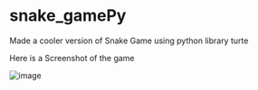 # snake_gamePy

Made a cooler version of Snake Game using python library turte

Here is a Screenshot of the game

![image](https://github.com/dvijkalsi/snake_gamePy/assets/85697964/db57cac0-a731-4fa3-a7be-6210b45fb521)
